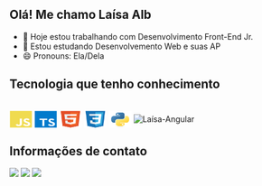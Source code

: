 ## Olá! Me chamo Laísa Alb

- 🔭 Hoje estou trabalhando com Desenvolvimento Front-End Jr.
- 🌱 Estou estudando Desenvolvemento Web e suas AP
- 😄 Pronouns: Ela/Dela

## Tecnologia que tenho conhecimento

 <div style="display: inline_block"><br>
  <img align="center" alt="Laísa-Js" height="30" width="40" src="https://raw.githubusercontent.com/devicons/devicon/master/icons/javascript/javascript-plain.svg">
  <img align="center" alt="Laísa-Ts" height="30" width="40" src="https://raw.githubusercontent.com/devicons/devicon/master/icons/typescript/typescript-plain.svg">
  <img align="center" alt="Laísa-HTML" height="30" width="40" src="https://raw.githubusercontent.com/devicons/devicon/master/icons/html5/html5-original.svg">
  <img align="center" alt="Laísa-CSS" height="30" width="40" src="https://raw.githubusercontent.com/devicons/devicon/master/icons/css3/css3-original.svg">
  <img align="center" alt="Laísa-Python" height="30" width="40" src="https://raw.githubusercontent.com/devicons/devicon/master/icons/python/python-original.svg">
  <img align="center" alt="Laísa-Angular" height="30" width="40" src="https://cdn.jsdelivr.net/gh/devicons/devicon@latest/icons/angularjs/angularjs-original.svg" />
</div>


## Informações de contato
<div> 
  <a href="https://www.instagram.com/laisa_l_alb/" target="_blank"><img src="https://img.shields.io/badge/-Instagram-%23E4405F?style=for-the-badge&logo=instagram&logoColor=white" target="_blank"></a>
  <a href = "laisaa275@gmail.com"><img src="https://img.shields.io/badge/-Gmail-%23333?style=for-the-badge&logo=gmail&logoColor=white" target="_blank"></a>
  <a href="https://www.linkedin.com/in/la%C3%ADsa-albuquerque-777406271" target="_blank"><img src="https://img.shields.io/badge/-LinkedIn-%230077B5?style=for-the-badge&logo=linkedin&logoColor=white" target="_blank"></a> 
  
</div>
  
